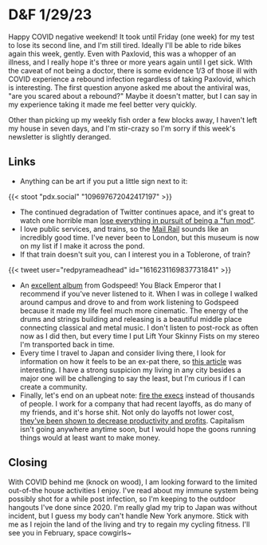 # D&F 1/29/23

Happy COVID negative weekend! It took until Friday (one week) for my test to lose its second line, and I'm still tired. Ideally I'll be able to ride bikes again this week, gently. Even with Paxlovid, this was a whopper of an illness, and I really hope it's three or more years again until I get sick. WIth the caveat of not being a doctor, there is some evidence 1/3 of those ill with COVID experience a rebound infection regardless of taking Paxlovid, which is interesting. The first question anyone asked me about the antiviral was, "are you scared about a rebound?" Maybe it doesn't matter, but I can say in my experience taking it made me feel better very quickly.

Other than picking up my weekly fish order a few blocks away, I haven't left my house in seven days, and I'm stir-crazy so I'm sorry if this week's newsletter is slightly deranged.

## Links

- Anything can be art if you put a little sign next to it:

{{< stoot "pdx.social" "109697672042417197" >}}

- The continued degradation of Twitter continues apace, and it's great to watch one horrible man [lose everything in pursuit of being a "fun mod"](https://nymag.com/intelligencer/2023/01/elon-musk-and-the-sad-mod-theory-of-social-media-ceos.html). 
- I love public services, and trains, so the [Mail Rail](https://www.postalmuseum.org/visit-us/what-to-expect/mail-rail/) sounds like an incredibly good time. I've never been to London, but this museum is now on my list if I make it across the pond. 
- If that train doesn't suit you, can I interest you in a Toblerone, of train?

{{< tweet user="redpyrameadhead" id="1616231169837731841" >}}

- An [excellent album](https://daily.bandcamp.com/resonance/godspeed-you-black-emperors-storm-essay) from Godspeed! You Black Emperor that I recommend if you've never listened to it. When I was in college I walked around campus and drove to and from work listening to Godspeed because it made my life feel much more cinematic. The energy of the drums and strings building and releasing is a beautiful middle place connecting classical and metal music. I don't listen to post-rock as often now as I did then, but every time I put Lift Your Skinny Fists on my stereo I'm transported back in time.
- Every time I travel to Japan and consider living there, I look for information on how it feels to be an ex-pat there, so [this article](https://www.bbc.com/news/world-asia-63830490) was interesting. I have a strong suspicion my living in any city besides a major one will be challenging to say the least, but I'm curious if I can create a community.
- Finally, let's end on an upbeat note: [fire the execs](https://ez.substack.com/p/google-should-fire-sundar-pichai?utm_source=post-email-title&publication_id=8982&post_id=98541881&isFreemail=true&utm_medium=email) instead of thousands of people. I work for a company that had recent layoffs, as do many of my friends, and it's horse shit. Not only do layoffs not lower cost, [they've been shown to decrease productivity and profits](https://news.stanford.edu/2022/12/05/explains-recent-tech-layoffs-worried/). Capitalism isn't going anywhere anytime soon, but I would hope the goons running things would at least want to make money. 

## Closing

With COVID behind me (knock on wood), I am looking forward to the limited out-of-the house activities I enjoy. I've read about my immune system being possibly shot for a while post infection, so I'm keeping to the outdoor hangouts I've done since 2020. I'm really glad my trip to Japan was without incident, but I guess my body can't handle New York anymore. Stick with me as I rejoin the land of the living and try to regain my cycling fitness. I'll see you in February, space cowgirls~